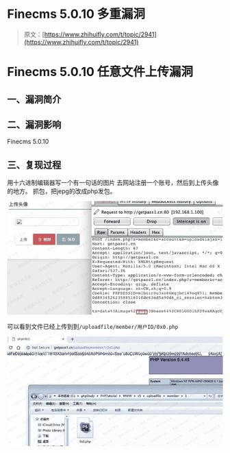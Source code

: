 # Finecms 5.0.10 多重漏洞

> 原文：[https://www.zhihuifly.com/t/topic/2941](https://www.zhihuifly.com/t/topic/2941)

# Finecms 5.0.10 任意文件上传漏洞

## 一、漏洞简介

## 二、漏洞影响

Finecms 5.0.10

## 三、复现过程

用十六进制编辑器写一个有一句话的图片 去网站注册一个账号，然后到上传头像的地方。 抓包，把jepg的改成php发包。

![image](img/1894f295ee549fe7c39210af6209207c.png)

可以看到文件已经上传到到`/uploadfile/member/用户ID/0x0.php`

![image](img/621ee3f539bf14f2192c88c1af7cc9e5.png)
